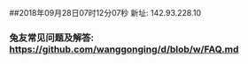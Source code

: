 ##2018年09月28日07时12分07秒 新址: 142.93.228.10
### 兔友常见问题及解答: https://github.com/wanggonging/d/blob/w/FAQ.md
